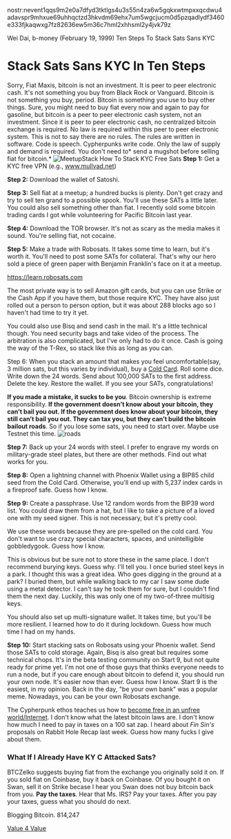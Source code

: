 
nostr:nevent1qqs9m2e0a7dfyd3tktlgs4u3s55n4za6w5gqkxwtmpxxqcdwu4adavspr9mhxue69uhhqctzd3hkvdm69ehx7um5wgcjucm0d5pzqadlydf3460e333fjkaqwxg7fz82636ew5m36c7hml2xhhsml2y4jvk79z

Wei Dai, b-money (February 19, 1999)
Ten Steps To Stack Sats Sans KYC

# Stack Sats Sans KYC In Ten Steps
Sorry, Fiat Maxis, bitcoin is not an investment. It is peer to peer electronic cash. It's not something you buy from Black Rock or Vanguard. Bitcoin is not something you buy, period. Bitcoin is something you use to buy other things. Sure, you might need to buy fiat every now and again to pay for gasoline, but bitcoin is a peer to peer electronic cash system, not an investment.
Since it is peer to peer electronic cash, no centralized bitcoin exchange is required. No law is required within this peer to peer electronic system. This is not to say there are no rules. The rules are written in software. Code is speech. Cypherpunks write code. Only the law of supply and demand is required. You don't need to* send a mugshot before selling fiat for bitcoin.*
![MeetupStack](https://i.nostr.build/m4Ej.jpg)
How To Stack KYC Free Sats
**Step 1:** Get a KYC free VPN (e.g., www.mullvad.net)

**Step 2:** Download the wallet of Satoshi.

**Step 3:** Sell fiat at a meetup; a hundred bucks is plenty. Don't get crazy and try to sell ten grand to a possible spook. You'll use these SATs a little later. You could also sell something other than fiat. I recently sold some bitcoin trading cards I got while volunteering for Pacific Bitcoin last year.

**Step 4:** Download the TOR browser. It's not as scary as the media makes it sound. You're selling fiat, not cocaine.

**Step 5:** Make a trade with Robosats. It takes some time to learn, but it's worth it. You'll need to post some SATs for collateral. That's why our hero sold a piece of green paper with Benjamin Franklin's face on it at a meetup.

https://learn.robosats.com

The most private way is to sell Amazon gift cards, but you can use Strike or the Cash App if you have them, but those require KYC. They have also just rolled out a person to person option, but it was about 288 blocks ago so I haven't had time to try it yet.

You could also use Bisq and send cash in the mail. It's a little technical though. You need security bags and take video of the process. The arbitration is also complicated, but I've only had to do it once. Cash is going the way of the T-Rex, so stack like this as long as you can. 

Step 6: When you stack an amount that makes you feel uncomfortable(say, 3 million sats, but this varies by individual), buy a [Cold Card](https://coldcard.com/).
Roll some dice.
Write down the 24 words.
Send about 100,000 SATs to the first address.
Delete the key.
Restore the wallet.
If you see your SATs, congratulations!

**If you made a mistake, it sucks to be you**. Bitcoin ownership is extreme responsibility.  **If the government doesn’t know about your bitcoin, they can’t bail you out. If the government does know about your bitcoin, they still can’t bail you out. They can tax you, but they can’t build the bitcoin bailout roads**. So if you lose some sats, you need to start over. Maybe use Testnet this time.
![roads](https://i.nostr.build/v6jk.jpg)

**Step 7:** Back up your 24 words with steel. I prefer to engrave my words on military-grade steel plates, but there are other methods. Find out what works for you.

**Step 8:** Open a lightning channel with Phoenix Wallet using a BIP85 child seed from the Cold Card. Otherwise, you'll end up with 5,237 index cards in a fireproof safe. Guess how I know.

**Step 9:** Create a passphrase. Use 12 random words from the BIP39 word list. You could draw them from a hat, but I like to take a picture of a loved one with my seed signer. This is not necessary, but it's pretty cool.

We use these words because they are pre-spelled on the cold card. You don't want to use crazy special characters, spaces, and unintelligible gobbledygook. Guess how I know.

This is obvious but be sure not to store these in the same place. I don't recommend burying keys. Guess why. I'll tell you. I once buried steel keys in a park. I thought this was a great idea. Who goes digging in the ground at a park? I buried them, but while walking back to my car I saw some dude using a metal detector. I can't say he took them for sure, but I couldn't find them the next day. Luckily, this was only one of my two-of-three multisig keys.

You should also set up multi-signature wallet. It takes time, but you'll be more resilient. I learned how to do it during lockdown. Guess how much time I had on my hands.

**Step 10:** Start stacking sats on Robosats using your Phoenix wallet. Send those SATs to cold storage. Again, Bisq is also great but requires some technical chops. It's in the beta testing community on Start 9, but not quite ready for prime yet. I'm not one of those guys that thinks everyone needs to run a node, but if you care enough about bitcoin to defend it, you should run your own node. It's easier now than ever. Guess how I know. Start 9 is the easiest, in my opinion. Back in the day, "be your own bank" was a popular meme. Nowadays, you can be your own Robosats exchange.

The Cypherpunk ethos teaches us how to [become free in an unfree world/Internet](https://www.youtube.com/watch?v=GpmEUqasYrc). I don't know what the latest bitcoin laws are. I don't know how much I need to pay in taxes on a 100 sat zap. I heard about *Fin Sin's* proposals on Rabbit Hole Recap last week. Guess how many fucks I give about them.

### What If I Already Have KY C Attacked Sats?
BTCZelko suggests buying fiat from the exchange you originally sold it on. If you sold fiat on Coinbase, buy it back on Coinbase. Of you bought it on Swan, sell it on Strike becase I hear you Swan does not buy bitcoin back from you. **Pay the taxes**. Hear that Ms. IRS? Pay your taxes. After you pay your taxes, guess what you should do next.

Blogging Bitcoin.
814,247

[Value 4 Value](https://nostree.me/blog@bloggingbitcoin.store)



